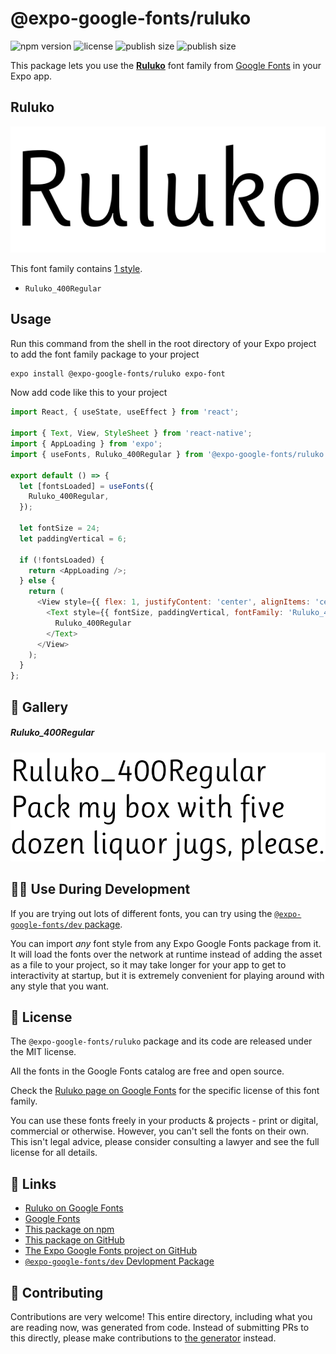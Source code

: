 # @expo-google-fonts/ruluko

![npm version](https://flat.badgen.net/npm/v/@expo-google-fonts/ruluko)
![license](https://flat.badgen.net/github/license/expo/google-fonts)
![publish size](https://flat.badgen.net/packagephobia/install/@expo-google-fonts/ruluko)
![publish size](https://flat.badgen.net/packagephobia/publish/@expo-google-fonts/ruluko)

This package lets you use the [**Ruluko**](https://fonts.google.com/specimen/Ruluko) font family from [Google Fonts](https://fonts.google.com/) in your Expo app.

## Ruluko

![Ruluko](./font-family.png)

This font family contains [1 style](#-gallery).

- `Ruluko_400Regular`

## Usage

Run this command from the shell in the root directory of your Expo project to add the font family package to your project
```sh
expo install @expo-google-fonts/ruluko expo-font
```

Now add code like this to your project
```js
import React, { useState, useEffect } from 'react';

import { Text, View, StyleSheet } from 'react-native';
import { AppLoading } from 'expo';
import { useFonts, Ruluko_400Regular } from '@expo-google-fonts/ruluko';

export default () => {
  let [fontsLoaded] = useFonts({
    Ruluko_400Regular,
  });

  let fontSize = 24;
  let paddingVertical = 6;

  if (!fontsLoaded) {
    return <AppLoading />;
  } else {
    return (
      <View style={{ flex: 1, justifyContent: 'center', alignItems: 'center' }}>
        <Text style={{ fontSize, paddingVertical, fontFamily: 'Ruluko_400Regular' }}>
          Ruluko_400Regular
        </Text>
      </View>
    );
  }
};

```

## 🔡 Gallery

##### Ruluko_400Regular
![Ruluko_400Regular](./Ruluko_400Regular.ttf.png)


## 👩‍💻 Use During Development

If you are trying out lots of different fonts, you can try using the [`@expo-google-fonts/dev` package](https://github.com/expo/google-fonts/tree/master/font-packages/dev#readme).

You can import *any* font style from any Expo Google Fonts package from it. It will load the fonts
over the network at runtime instead of adding the asset as a file to your project, so it may take longer
for your app to get to interactivity at startup, but it is extremely convenient
for playing around with any style that you want.

## 📖 License

The `@expo-google-fonts/ruluko` package and its code are released under the MIT license.

All the fonts in the Google Fonts catalog are free and open source.

Check the [Ruluko page on Google Fonts](https://fonts.google.com/specimen/Ruluko) for the specific license of this font family.

You can use these fonts freely in your products & projects - print or digital, commercial or otherwise. However, you can't sell the fonts on their own. This isn't legal advice, please consider consulting a lawyer and see the full license for all details.

## 🔗 Links

- [Ruluko on Google Fonts](https://fonts.google.com/specimen/Ruluko)
- [Google Fonts](https://fonts.google.com/)
- [This package on npm](https://www.npmjs.com/package/@expo-google-fonts/ruluko)
- [This package on GitHub](https://github.com/expo/google-fonts/tree/master/font-packages/ruluko)
- [The Expo Google Fonts project on GitHub](https://github.com/expo/google-fonts)
- [`@expo-google-fonts/dev` Devlopment Package](https://github.com/expo/google-fonts/tree/master/font-packages/dev)

## 🤝 Contributing

Contributions are very welcome! This entire directory, including what you are reading now, was generated from code. Instead of submitting PRs to this directly, please make contributions to [the generator](https://github.com/expo/google-fonts/tree/master/packages/generator) instead.
